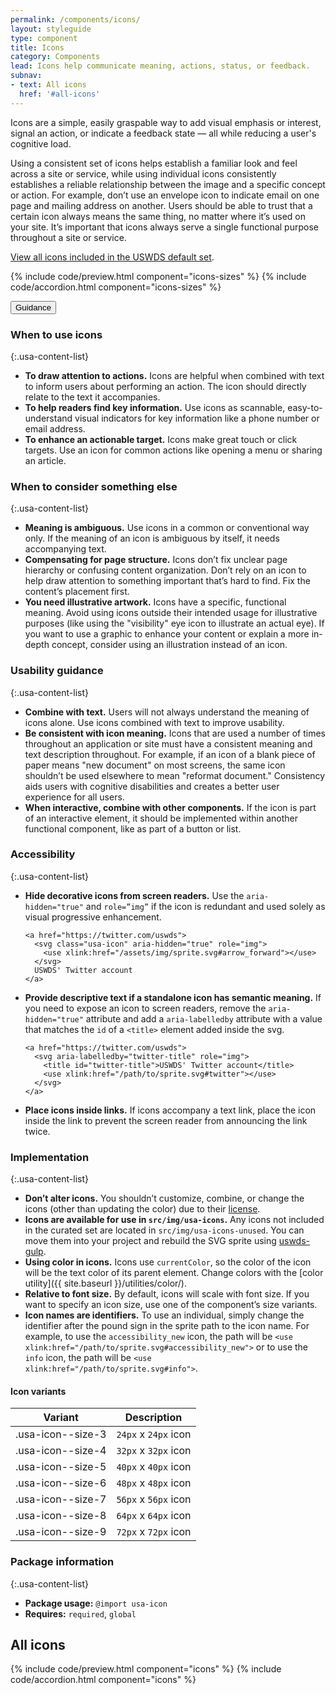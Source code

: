 ```yaml
---
permalink: /components/icons/
layout: styleguide
type: component
title: Icons
category: Components
lead: Icons help communicate meaning, actions, status, or feedback.
subnav:
- text: All icons
  href: '#all-icons'
---
```


Icons are a simple, easily graspable way to add visual emphasis or interest, signal an action, or indicate a feedback state — all while reducing a user's cognitive load.

Using a consistent set of icons helps establish a familiar look and feel across a site or service, while using individual icons consistently establishes a reliable relationship between the image and a specific concept or action. For example, don’t use an envelope icon to indicate email on one page and mailing address on another. Users should be able to trust that a certain icon always means the same thing, no matter where it’s used on your site. It’s important that icons always serve a single functional purpose throughout a site or service.

[View all icons included in the USWDS default set](#all-icons).

{% include code/preview.html component="icons-sizes" %}
{% include code/accordion.html component="icons-sizes" %}

<div class="usa-accordion usa-accordion--bordered site-accordion-docs">
  <button class="usa-button-unstyled usa-accordion__button"
      aria-expanded="true" aria-controls="icon-docs">
    Guidance
  </button>
<div id="icon-docs" aria-hidden="false" class="usa-accordion__content site-component-usage" markdown="1">

### When to use icons

{:.usa-content-list}

- **To draw attention to actions.** Icons are helpful when combined with text to inform users about performing an action. The icon should directly relate to the text it accompanies.
- **To help readers find key information.** Use icons as scannable, easy-to-understand visual indicators for key information like a phone number or email address.
- **To enhance an actionable target.** Icons make great touch or click targets. Use an icon for common actions like opening a menu or sharing an article.

### When to consider something else

{:.usa-content-list}

- **Meaning is ambiguous.** Use icons in a common or conventional way only. If the meaning of an icon is ambiguous by itself, it needs accompanying text.
- **Compensating for page structure.** Icons don’t fix unclear page hierarchy or confusing content organization. Don’t rely on an icon to help draw attention to something important that’s hard to find. Fix the content’s placement first.
- **You need illustrative artwork.** Icons have a specific, functional meaning. Avoid using icons outside their intended usage for illustrative purposes (like using the "visibility" eye icon to illustrate an actual eye). If you want to use a graphic to enhance your content or explain a more in-depth concept, consider using an illustration instead of an icon.

### Usability guidance

{:.usa-content-list}

- **Combine with text.** Users will not always understand the meaning of icons alone. Use icons combined with text to improve usability.
- **Be consistent with icon meaning.** Icons that are used a number of times throughout an application or site must have a consistent meaning and text description throughout. For example, if an icon of a blank piece of paper means "new document" on most screens, the same icon shouldn’t be used elsewhere to mean "reformat document." Consistency aids users with cognitive disabilities and creates a better user experience for all users.
- **When interactive, combine with other components.** If the icon is part of an interactive element, it should be implemented within another functional component, like as part of a button or list.

### Accessibility

{:.usa-content-list}

- **Hide decorative icons from screen readers.** Use the `aria-hidden="true"` and `role=”img”` if the icon is redundant and used solely as visual progressive enhancement.
  ```
  <a href="https://twitter.com/uswds">
    <svg class="usa-icon" aria-hidden="true" role="img">
      <use xlink:href="/assets/img/sprite.svg#arrow_forward"></use>
    </svg>
    USWDS' Twitter account
  </a>
  ```
- **Provide descriptive text if a standalone icon has semantic meaning.** If you need to expose an icon to screen readers, remove the `aria-hidden="true"` attribute and add a `aria-labelledby` attribute with a value that matches the `id` of a `<title>` element added inside the svg.
  ```
  <a href="https://twitter.com/uswds">
    <svg aria-labelledby="twitter-title" role="img">
      <title id="twitter-title">USWDS' Twitter account</title>
      <use xlink:href="/path/to/sprite.svg#twitter"></use>
    </svg>
  </a>
  ```
- **Place icons inside links.** If icons accompany a text link, place the icon inside the link to prevent the screen reader from announcing the link twice.


### Implementation

{:.usa-content-list}

- **Don’t alter icons.** You shouldn’t customize, combine, or change the icons (other than updating the color) due to their [license](https://github.com/uswds/uswds/blob/develop/LICENSE.md).
- **Icons are available for use in `src/img/usa-icons`.** Any icons not included in the curated set are located in `src/img/usa-icons-unused`. You can move them into your project and rebuild the SVG sprite using [uswds-gulp](https://github.com/uswds/uswds-gulp/).
- **Using color in icons.** Icons use `currentColor`, so the color of the icon will be the text color of its parent element. Change colors with the [color utility]({{ site.baseurl }}/utilities/color/).
- **Relative to font size.** By default, icons will scale with font size. If you want to specify an icon size, use one of the component’s size variants.
- **Icon names are identifiers.** To use an individual, simply change the identifier after the pound sign in the sprite path to the icon name. For example, to use the `accessibility_new` icon, the path will be `<use xlink:href="/path/to/sprite.svg#accessibility_new">` or to use the `info` icon, the path will be `<use xlink:href="/path/to/sprite.svg#info">`.


#### Icon variants

<table class="usa-table--borderless site-table-responsive site-table-simple" aria-labelledby="icon-variants">
  <thead>
    <tr>
      <th scope="col" class="flex-6">Variant</th>
      <th scope="col" class="flex-6">Description</th>
    </tr>
  </thead>
  <tbody class="font-mono-2xs">
    <tr>
      <td data-title="Variant" class="flex-6">.usa-icon--size-3</td>
      <td data-title="Description" class="flex-6">
        <span class="font-lang-3xs">
          <code>24px</code> x <code>24px</code> icon
        </span>
      </td>
    </tr>
    <tr>
      <td data-title="Variant" class="flex-6">.usa-icon--size-4</td>
      <td data-title="Description" class="flex-6">
        <span class="font-lang-3xs">
          <code>32px</code> x <code>32px</code> icon
        </span>
      </td>
    </tr>
    <tr>
      <td data-title="Variant" class="flex-6">.usa-icon--size-5</td>
      <td data-title="Description" class="flex-6">
        <span class="font-lang-3xs">
          <code>40px</code> x <code>40px</code> icon
        </span>
      </td>
    </tr>
    <tr>
      <td data-title="Variant" class="flex-6">.usa-icon--size-6</td>
      <td data-title="Description" class="flex-6">
        <span class="font-lang-3xs">
          <code>48px</code> x <code>48px</code> icon
        </span>
      </td>
    </tr>
    <tr>
      <td data-title="Variant" class="flex-6">.usa-icon--size-7</td>
      <td data-title="Description" class="flex-6">
        <span class="font-lang-3xs">
          <code>56px</code> x <code>56px</code> icon
        </span>
      </td>
    </tr>
    <tr>
      <td data-title="Variant" class="flex-6">.usa-icon--size-8</td>
      <td data-title="Description" class="flex-6">
        <span class="font-lang-3xs">
          <code>64px</code> x <code>64px</code> icon
        </span>
      </td>
    </tr>
    <tr>
      <td data-title="Variant" class="flex-6">.usa-icon--size-9</td>
      <td data-title="Description" class="flex-6">
        <span class="font-lang-3xs">
          <code>72px</code> x <code>72px</code> icon
        </span>
      </td>
    </tr>
  </tbody>
</table>

### Package information

{:.usa-content-list}

- **Package usage:** `@import usa-icon`
- **Requires:** `required`, `global`

## All icons

{% include code/preview.html component="icons" %}
{% include code/accordion.html component="icons" %}
